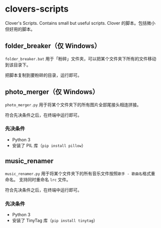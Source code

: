 # clovers-scripts
Clover's Scripts. Contains small but useful scripts.
Clover 的脚本。包括微小但好用的脚本。

## folder_breaker（仅 Windows）
`folder_breaker.bat` 用于「粉碎」文件夹，可以把某个文件夹下所有的文件移动到该目录下。

把脚本复制到要粉碎的目录，运行即可。

## photo_merger（仅 Windows）
`photo_merger.py` 用于将某个文件夹下的所有图片全部尾接头相连拼接。

符合先决条件之后，在终端中运行即可。

### 先决条件
- Python 3
- 安装了 PIL 库（`pip install pillow`）

## music_renamer
`music_renamer.py` 用于将某个文件夹下的所有音乐文件按照`歌手 - 歌曲名`格式重命名。
支持同时重命名 `lrc` 文件。

符合先决条件之后，在终端中运行即可。

### 先决条件
- Python 3
- 安装了 TinyTag 库（`pip install tinytag`）